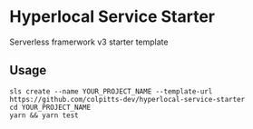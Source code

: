 # Hyperlocal Service Starter

Serverless framerwork v3 starter template

## Usage

```
sls create --name YOUR_PROJECT_NAME --template-url https://github.com/colpitts-dev/hyperlocal-service-starter
cd YOUR_PROJECT_NAME
yarn && yarn test
```

